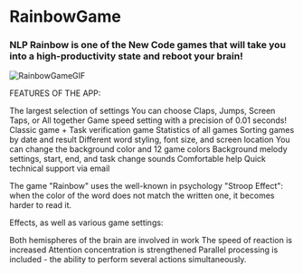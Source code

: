 # RainbowGame

### NLP Rainbow is one of the New Code games that will take you into a high-productivity state and reboot your brain!

![RainbowGameGIF](https://github.com/Slavk11/RainbowGame/assets/105375579/98722a6f-7dd2-48d4-8f1f-f7b20646c943)

FEATURES OF THE APP:

The largest selection of settings
You can choose Claps, Jumps, Screen Taps, or All together
Game speed setting with a precision of 0.01 seconds!
Classic game + Task verification game
Statistics of all games
Sorting games by date and result
Different word styling, font size, and screen location
You can change the background color and 12 game colors
Background melody settings, start, end, and task change sounds
Comfortable help
Quick technical support via email

The game "Rainbow" uses the well-known in psychology "Stroop Effect": when the color of the word does not match the written one, it becomes harder to read it.

Effects, as well as various game settings:

Both hemispheres of the brain are involved in work
The speed of reaction is increased
Attention concentration is strengthened
Parallel processing is included - the ability to perform several actions simultaneously.


